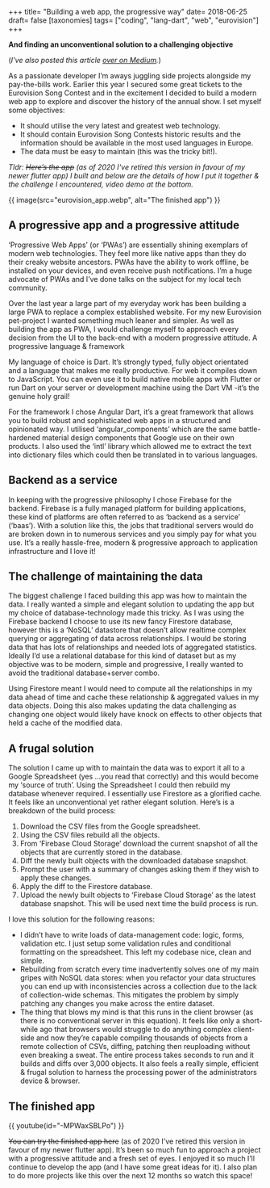 +++
title= "Building a web app, the progressive way"
date= 2018-06-25
draft= false
[taxonomies]
tags= ["coding", "lang-dart", "web", "eurovision"]
+++

__And finding an unconventional solution to a challenging objective__

(_I've also posted this article [over on Medium](https://medium.com/@jimmyff/building-a-web-app-the-progressive-way-e81177e95738)._)

As a passionate developer I’m aways juggling side projects alongside my pay-the-bills work. Earlier this year I secured some great tickets to the Eurovision Song Contest and in the excitement I decided to build a modern web app to explore and discover the history of the annual show. I set myself some objectives:

- It should utilise the very latest and greatest web technology.
- It should contain Eurovision Song Contests historic results and the information should be available in the most used languages in Europe.
- The data must be easy to maintain (this was the tricky bit!).

_Tldr: ~~Here’s the app~~ (as of 2020 I've retired this version in favour of my newer flutter app) I built and below are the details of how I put it together & the challenge I encountered, video demo at the bottom._

{{ image(src="eurovision_app.webp", alt="The finished app") }}

## A progressive app and a progressive attitude

‘Progressive Web Apps’ (or ‘PWAs’) are essentially shining exemplars of modern web technologies. They feel more like native apps than they do their creaky website ancestors. PWAs have the ability to work offline, be installed on your devices, and even receive push notifications. I’m a huge advocate of PWAs and I’ve done talks on the subject for my local tech community.

Over the last year a large part of my everyday work has been building a large PWA to replace a complex established website. For my new Eurovision pet-project I wanted something much leaner and simpler. As well as building the app as PWA, I would challenge myself to approach every decision from the UI to the back-end with a modern progressive attitude.
A progressive language & framework

My language of choice is Dart. It’s strongly typed, fully object orientated and a language that makes me really productive. For web it compiles down to JavaScript. You can even use it to build native mobile apps with Flutter or run Dart on your server or development machine using the Dart VM -it’s the genuine holy grail!

For the framework I chose Angular Dart, it’s a great framework that allows you to build robust and sophisticated web apps in a structured and opinionated way. I utilised ‘angular_components’ which are the same battle-hardened material design components that Google use on their own products. I also used the ‘intl’ library which allowed me to extract the text into dictionary files which could then be translated in to various languages.

## Backend as a service

In keeping with the progressive philosophy I chose Firebase for the backend. Firebase is a fully managed platform for building applications, these kind of platforms are often referred to as ‘backend as a service’ (‘baas’). With a solution like this, the jobs that traditional servers would do are broken down in to numerous services and you simply pay for what you use. It’s a really hassle-free, modern & progressive approach to application infrastructure and I love it!

## The challenge of maintaining the data

The biggest challenge I faced building this app was how to maintain the data. I really wanted a simple and elegant solution to updating the app but my choice of database-technology made this tricky. As I was using the Firebase backend I choose to use its new fancy Firestore database, however this is a ‘NoSQL’ datastore that doesn’t allow realtime complex querying or aggregating of data across relationships. I would be storing data that has lots of relationships and needed lots of aggregated statistics. Ideally I‘d use a relational database for this kind of dataset but as my objective was to be modern, simple and progressive, I really wanted to avoid the traditional database+server combo.

Using Firestore meant I would need to compute all the relationships in my data ahead of time and cache these relationship & aggregated values in my data objects. Doing this also makes updating the data challenging as changing one object would likely have knock on effects to other objects that held a cache of the modified data.

## A frugal solution

The solution I came up with to maintain the data was to export it all to a Google Spreadsheet (yes …you read that correctly) and this would become my ‘source of truth’. Using the Spreadsheet I could then rebuild my database whenever required. I essentially use Firestore as a glorified cache. It feels like an unconventional yet rather elegant solution. Here’s is a breakdown of the build process:

1. Download the CSV files from the Google spreadsheet.
2. Using the CSV files rebuild all the objects.
3. From ‘Firebase Cloud Storage’ download the current snapshot of all the objects that are currently stored in the database.
4. Diff the newly built objects with the downloaded database snapshot.
5. Prompt the user with a summary of changes asking them if they wish to apply these changes.
6. Apply the diff to the Firestore database.
7. Upload the newly built objects to ‘Firebase Cloud Storage’ as the latest database snapshot. This will be used next time the build process is run.

I love this solution for the following reasons:

- I didn’t have to write loads of data-management code: logic, forms, validation etc. I just setup some validation rules and conditional formatting on the spreadsheet. This left my codebase nice, clean and simple.
- Rebuilding from scratch every time inadvertently solves one of my main gripes with NoSQL data stores: when you refactor your data structures you can end up with inconsistencies across a collection due to the lack of collection-wide schemas. This mitigates the problem by simply patching any changes you make across the entire dataset.
- The thing that blows my mind is that this runs in the client browser (as there is no conventional server in this equation). It feels like only a short-while ago that browsers would struggle to do anything complex client-side and now they’re capable compiling thousands of objects from a remote collection of CSVs, diffing, patching then reuploading without even breaking a sweat. The entire process takes seconds to run and it builds and diffs over 3,000 objects. It also feels a really simple, efficient & frugal solution to harness the processing power of the administrators device & browser.

## The finished app

{{ youtube(id="-MPWaxSBLPo") }}

~~You can try the finished app here~~ (as of 2020 I've retired this version in favour of my newer flutter app). It’s been so much fun to approach a project with a progressive attitude and a fresh set of eyes. I enjoyed it so much I’ll continue to develop the app (and I have some great ideas for it). I also plan to do more projects like this over the next 12 months so watch this space!
